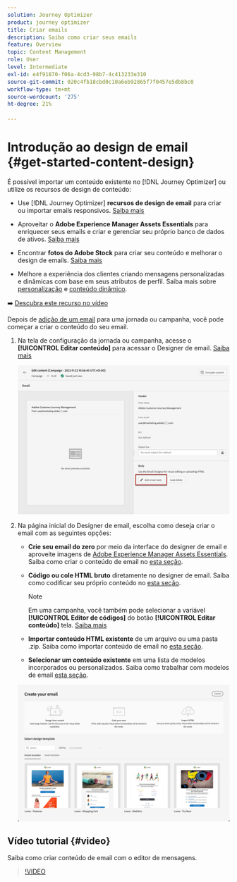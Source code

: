 ```yaml
---
solution: Journey Optimizer
product: journey optimizer
title: Criar emails
description: Saiba como criar seus emails
feature: Overview
topic: Content Management
role: User
level: Intermediate
exl-id: e4f91870-f06a-4cd3-98b7-4c413233e310
source-git-commit: 020c4fb18cbd0c10a6eb92865f7f0457e5db8bc0
workflow-type: tm+mt
source-wordcount: '275'
ht-degree: 21%

---
```


# Introdução ao design de email {#get-started-content-design}

É possível importar um conteúdo existente no [!DNL Journey Optimizer] ou utilize os recursos de design de conteúdo:

* Use [!DNL Journey Optimizer] **recursos de design de email** para criar ou importar emails responsivos. [Saiba mais](content-from-scratch.md)

* Aproveitar o **Adobe Experience Manager Assets Essentials** para enriquecer seus emails e criar e gerenciar seu próprio banco de dados de ativos. [Saiba mais](assets-essentials.md)

* Encontrar **fotos do Adobe Stock** para criar seu conteúdo e melhorar o design de emails. [Saiba mais](stock.md)

* Melhore a experiência dos clientes criando mensagens personalizadas e dinâmicas com base em seus atributos de perfil. Saiba mais sobre [personalização](../personalization/personalize.md) e [conteúdo dinâmico](../personalization/get-started-dynamic-content.md).

➡️ [Descubra este recurso no vídeo](#video)

Depois de [adição de um email](create-email.md) para uma jornada ou campanha, você pode começar a criar o conteúdo do seu email.

1. Na tela de configuração da jornada ou campanha, acesse o **[!UICONTROL Editar conteúdo]** para acessar o Designer de email. [Saiba mais](create-email.md#define-email-content)

   ![](assets/email_designer_edit_email_body.png)

1. Na página inicial do Designer de email, escolha como deseja criar o email com as seguintes opções:

   * **Crie seu email do zero** por meio da interface do designer de email e aproveite imagens de [Adobe Experience Manager Assets Essentials](assets-essentials.md). Saiba como criar o conteúdo de email no [esta seção](content-from-scratch.md).

   * **Código ou cole HTML bruto** diretamente no designer de email. Saiba como codificar seu próprio conteúdo no [esta seção](code-content.md).

      >[!NOTE]
      >
      >Em uma campanha, você também pode selecionar a variável **[!UICONTROL Editor de códigos]** do botão **[!UICONTROL Editar conteúdo]** tela. [Saiba mais](create-email.md#define-email-content)


   * **Importar conteúdo HTML existente** de um arquivo ou uma pasta .zip. Saiba como importar conteúdo de email no [esta seção](existing-content.md).

   * **Selecionar um conteúdo existente** em uma lista de modelos incorporados ou personalizados. Saiba como trabalhar com modelos de email [esta seção](email-templates.md).

   ![](assets/email_designer_create_options.png)

## Vídeo tutorial {#video}

Saiba como criar conteúdo de email com o editor de mensagens.

>[!VIDEO](https://video.tv.adobe.com/v/334150?quality=12)